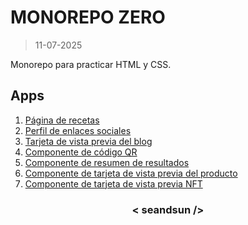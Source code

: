 # MONOREPO ZERO

>11-07-2025

Monorepo para practicar HTML y CSS.

## Apps

1. [Página de recetas](https://seandsun.github.io/monorepo-zero-html-css/01-recipe-page-main/)
2. [Perfil de enlaces sociales](https://seandsun.github.io/monorepo-zero-html-css/02-social-links-profile-main/dist/)
3. [Tarjeta de vista previa del blog](https://seandsun.github.io/monorepo-zero-html-css/03-blog-preview-card-main/)
4. [Componente de código QR](https://seandsun.github.io/monorepo-zero-html-css/04-qr-code-component-main/dist/)
5. [Componente de resumen de resultados](https://seandsun.github.io/monorepo-zero-html-css/05-results-summary-component-main/)
6. [Componente de tarjeta de vista previa del producto](https://seandsun.github.io/monorepo-zero-html-css/06-product-preview-card-component-main/dist/)
7. [Componente de tarjeta de vista previa NFT](https://)

<h3 align="center">< seandsun /></h3>
